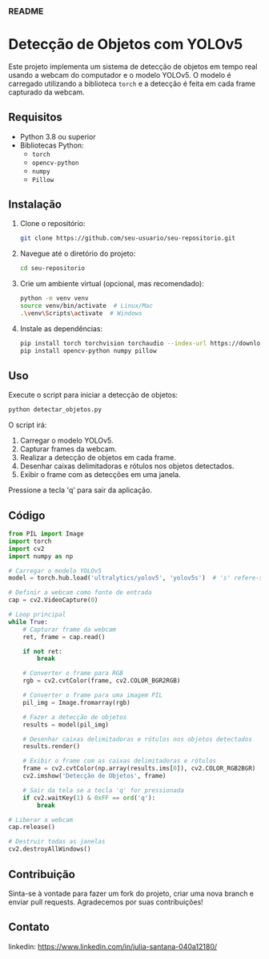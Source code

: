 ### README

# Detecção de Objetos com YOLOv5

Este projeto implementa um sistema de detecção de objetos em tempo real usando a webcam do computador e o modelo YOLOv5. O modelo é carregado utilizando a biblioteca `torch` e a detecção é feita em cada frame capturado da webcam.

## Requisitos

- Python 3.8 ou superior
- Bibliotecas Python:
  - `torch`
  - `opencv-python`
  - `numpy`
  - `Pillow`

## Instalação

1. Clone o repositório:

    ```bash
    git clone https://github.com/seu-usuario/seu-repositorio.git
    ```

2. Navegue até o diretório do projeto:

    ```bash
    cd seu-repositorio
    ```

3. Crie um ambiente virtual (opcional, mas recomendado):

    ```bash
    python -m venv venv
    source venv/bin/activate  # Linux/Mac
    .\venv\Scripts\activate  # Windows
    ```

4. Instale as dependências:

    ```bash
    pip install torch torchvision torchaudio --index-url https://download.pytorch.org/whl/cpu
    pip install opencv-python numpy pillow
    ```

## Uso

Execute o script para iniciar a detecção de objetos:

```bash
python detectar_objetos.py
```

O script irá:

1. Carregar o modelo YOLOv5.
2. Capturar frames da webcam.
3. Realizar a detecção de objetos em cada frame.
4. Desenhar caixas delimitadoras e rótulos nos objetos detectados.
5. Exibir o frame com as detecções em uma janela.

Pressione a tecla 'q' para sair da aplicação.

## Código

```python
from PIL import Image
import torch
import cv2
import numpy as np

# Carregar o modelo YOLOv5
model = torch.hub.load('ultralytics/yolov5', 'yolov5s')  # 's' refere-se ao tamanho do modelo (pequeno, médio, grande, etc.)

# Definir a webcam como fonte de entrada
cap = cv2.VideoCapture(0)

# Loop principal
while True:
    # Capturar frame da webcam
    ret, frame = cap.read()

    if not ret:
        break

    # Converter o frame para RGB
    rgb = cv2.cvtColor(frame, cv2.COLOR_BGR2RGB)

    # Converter o frame para uma imagem PIL
    pil_img = Image.fromarray(rgb)

    # Fazer a detecção de objetos
    results = model(pil_img)

    # Desenhar caixas delimitadoras e rótulos nos objetos detectados
    results.render()

    # Exibir o frame com as caixas delimitadoras e rótulos
    frame = cv2.cvtColor(np.array(results.ims[0]), cv2.COLOR_RGB2BGR)
    cv2.imshow('Detecção de Objetos', frame)

    # Sair da tela se a tecla 'q' for pressionada
    if cv2.waitKey(1) & 0xFF == ord('q'):
        break

# Liberar a webcam
cap.release()

# Destruir todas as janelas
cv2.destroyAllWindows()
```

## Contribuição

Sinta-se à vontade para fazer um fork do projeto, criar uma nova branch e enviar pull requests. Agradecemos por suas contribuições!

## Contato
linkedin: https://www.linkedin.com/in/julia-santana-040a12180/
